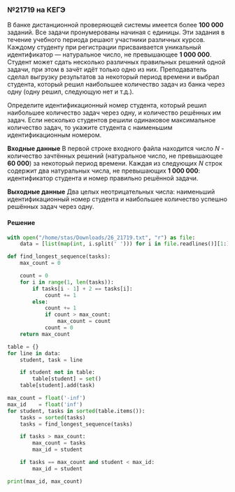 ### №21719  на КЕГЭ

В банке дистанционной проверяющей системы имеется более **100 000** заданий. Все задачи пронумерованы начиная с единицы. Эти задания в течение учебного периода решают участники различных курсов. Каждому студенту при регистрации присваивается уникальный идентификатор — натуральное число, не превышающее **1 000 000**.  Студент может сдать несколько различных правильных решений одной задачи, при этом в зачёт идёт только одно из них.
Преподаватель сделал выгрузку результатов за некоторый период времени и выбрал студента, который решил наибольшее количество задач из банка через одну (одну решил, следующую нет и т.д.).

Определите идентификационный номер студента, который решил наибольшее количество задач через одну, и количество решённых им задач. Если несколько студентов решили одинаковое максимальное количество задач, то укажите студента с наименьшим идентификационным номером.

**Входные данные**
В первой строке входного файла находится число *N* - количество зачтённых решений (натуральное число, не превышающее **60 000**) за некоторый период времени. Каждая из следующих *N* строк содержит два натуральных числа, не превышающих **1 000 000**: идентификатор студента и номер правильно решённой задачи.

**Выходные данные**
Два целых неотрицательных числа: наименьший идентификационный номер студента и наибольшее количество успешно решённых задач через одну.

#### Решение
```python
with open("/home/stas/Downloads/26_21719.txt", "r") as file:
    data = [list(map(int, i.split(' '))) for i in file.readlines()][1:]

def find_longest_sequence(tasks):
    max_count = 0

    count = 0
    for i in range(1, len(tasks)):
        if tasks[i - 1] + 2 == tasks[i]:
            count += 1
        else:
            count += 1 
            if count > max_count:
                max_count = count
            count = 0
    return max_count

table = {}
for line in data:
    student, task = line 

    if student not in table:
        table[student] = set()
    table[student].add(task)

max_count = float('-inf')
max_id    = float('inf')
for student, tasks in sorted(table.items()):
    tasks = sorted(tasks)
    tasks = find_longest_sequence(tasks)

    if tasks > max_count:
        max_count = tasks
        max_id = student

    if tasks == max_count and student < max_id:
        max_id = student

print(max_id, max_count)
```
